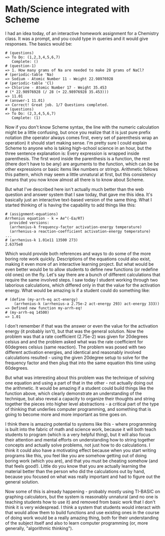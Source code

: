 # Math/Science integrated with Scheme

I had an idea today, of an interactive homework assignment for a Chemistry class. It was a prompt, and you could type in queries and it would give responses. The basics would be:

    # (questions)
    => To Do: (1,2,3,4,5,6,7)
       Complete: ()
    # (question-1)
    => 1. How many grams of Na are needed to make 28 grams of NaCl?
    # (periodic-table 'Na)
    => Sodium - Atomic Number 11 - Weight 22.98976928
    # (periodic-table 'Cl)
    => Chlorine - Atomic Number 17 - Weight 35.453
    # (* 22.98976928 (/ 28 (+ 22.98976928 35.453)))
    => 11.01
    # (answer-1 11.01)
    => Correct! Great job. 1/7 Questions completed.
    # (questions)
    => To Do: (2,3,4,5,6,7)
       Complete: (1)

Now if you don't know Scheme syntax, the line with the numeric calculation might be a little confusing, but once you realize that it is just pure prefix notation (the operator always comes first, every set of parenthesis wrap an operation) it should start making sense. I'm pretty sure I could explain Scheme to anyone who is taking high-school science in an hour, but the three sentence explanation is: Every expression is wrapped inside parenthesis. The first word inside the parenthesis is a function, the rest (there don't have to be any) are arguments to the function, which can be be other expressions or basic items like numbers or strings. Arithmetic follows this pattern, which may seem a little unnatural at first, but this consistency means that you now know almost all there is to know about Scheme.

But what I've described here isn't actually much better than the web question and answer system that I saw today, that gave me this idea. It's basically just an interactive text-based version of the same thing. What I started thinking of is having the capability to add things like this:

    # (assignment-equations)
    Arrhenius equation - k = Ae^(-Ea/RT)
      provided versions:
      (arrhenius-k frequency-factor activation-energy temperature)
      (arrhenius-a reaction-coefficient activation-energy temperature)
    ...
    # (arrhenius-k 1.01e11 13500 273)
    2.6375e8

Which would provide both references and ways to do some of the more boring rote work quickly. Descriptions of the equations could also exist, making it even more of an interactive learning project. But what would be even better would be to allow students to define new functions (or redefine old ones) on the fly. Let's say there are a bunch of different calculations that require the same involved steps. I saw today I student working through two laborious calculations, which differed only in that the value for the activation energy. What would be amazing is if a student could do something like:

    # (define (my-arrh-eq act-energy)
        (arrhenius-k (arrhenius-a 2.75e-2 act-energy 293) act-energy 333))
    => Defined new function my-arrh-eq!
    # (my-arrh-eq 14500)
    => 1.01

I don't remember if that was the answer or even the value for the activation energy (it probably isn't), but that was the general solution. Now the problem was that a rate coefficient (2.75e-2) was given for 20degrees celsius and and the problem asked what was the rate coefficient for 60degrees celsius (same reaction). The problem was posed with two different activation energies, and identical and reasonably involved calculations resulted - using the given 20degree setup to solve for the frequency factor and then plug that into the same equation this time using 60degrees.

But what was interesting about this problem was the technique of solving one equation and using a part of that in the other - not actually doing out the arithmetic. It would be amazing if a student could build things like the function above, which clearly demonstrate an understanding of the technique, but also reveal a capacity to organize their thoughts and string together the pieces into higher level abstractions - a critical part of the type of thinking that underlies computer programming, and something that is going to become more and more important as time goes on.

I think there is amazing potential to systems like this - where programming is built into the fabric of math and science work, because it will both teach students to program (which is a very helpful thing), but it will also focus their attention and mental efforts on understanding how to string together concepts and actually solve problems, not just how to do calculations. I think it could also have a motivating effect because when you start writing programs like this, you feel like you are somehow getting out of doing boring work (which you are), and that you must be cheating somehow (and that feels good!). Little do you know that you are actually learning the material better than the person who did the calculations out by hand, because you focused on what was really important and had to figure out the general solution.

Now some of this is already happening - probably mostly using TI-BASIC on graphing calculators, but the system is reasonably unnatural (and no one is teaching students how to use it) and removed from basic work that I don't think it is very widespread. I think a system that students would interact with that would allow them to build functions and use existing ones in the course of doing work would be a really amazing thing, both for their understanding of the subject itself and also to learn computer programming (or, more generally, "algorithmic thinking").
